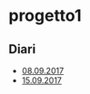 # progetto1

## Diari
- [08.09.2017](I3_DIARIO_PROG1_2017_09_08.docx)
- [15.09.2017](I3_DIARIO_PROG1_2017_09_15.docx)
